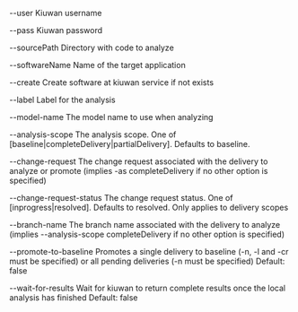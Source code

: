 --user
Kiuwan username

--pass
Kiuwan password

--sourcePath
Directory with code to analyze

--softwareName
Name of the target application

--create
Create software at kiuwan service if not exists

--label
Label for the analysis

--model-name
The model name to use when analyzing

--analysis-scope
The analysis scope. One of [baseline|completeDelivery|partialDelivery].
Defaults to baseline.

--change-request
The change request associated with the delivery to analyze or promote
(implies -as completeDelivery if no other option is specified)

--change-request-status
The change request status. One of [inprogress|resolved]. Defaults to
resolved. Only applies to delivery scopes

--branch-name
The branch name associated with the delivery to analyze (implies --analysis-scope
completeDelivery if no other option is specified)

--promote-to-baseline
Promotes a single delivery to baseline (-n, -l and -cr must be specified) or all pending deliveries (-n must be specified)
Default: false

--wait-for-results
Wait for kiuwan to return complete results once the local analysis has finished
Default: false

